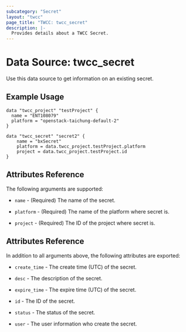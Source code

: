 ```yaml
---
subcategory: "Secret"
layout: "twcc"
page_title: "TWCC: twcc_secret"
description: |-
  Provides details about a TWCC Secret.
---
```


# Data Source: twcc_secret

Use this data source to get information on an existing secret.

## Example Usage

```hcl
data "twcc_project" "testProject" {
  name = "ENT108079"
  platform = "openstack-taichung-default-2"
}

data "twcc_secret" "secret2" {
    name = "bxSecret"
    platform = data.twcc_project.testProject.platform
    project = data.twcc_project.testProject.id
}
```

## Attributes Reference

The following arguments are supported:

* `name` - (Required) The name of the secret.

* `platform` - (Required) The name of the platform where secret is.

* `project` - (Required) The ID of the project where secret is.

## Attributes Reference

In addition to all arguments above, the following attributes are exported:

* `create_time` - The create time (UTC) of the secret.

* `desc` - The description of the secret.

* `expire_time` - The expire time (UTC) of the secret.

* `id` - The ID of the secret.

* `status` - The status of the secret.

* `user` - The user information who create the secret.
